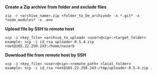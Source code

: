 **Create a Zip archive from folder and exclude files**
```
zip -r <archive_name>.zip <folder_to_be_archived> -x *.git* -x *node_modules* -x .env
```

**Upload file by SSH to remote host**
```
scp -i <key_file> <archive_to_upload> <user>@<ip>:<target_folder>
example: scp -i id_rsa uploader-0.5.4.zip root@165.22.250.243:/home/nazarb
```

**Download file from remote host by SSH**
```
scp -i <key_file> <user>@<ip>:<remote_path> <local_folder>
example: scp -i id_rsa root@165.22.250.243:/tmp/uploader-0.5.4.zip .
```
